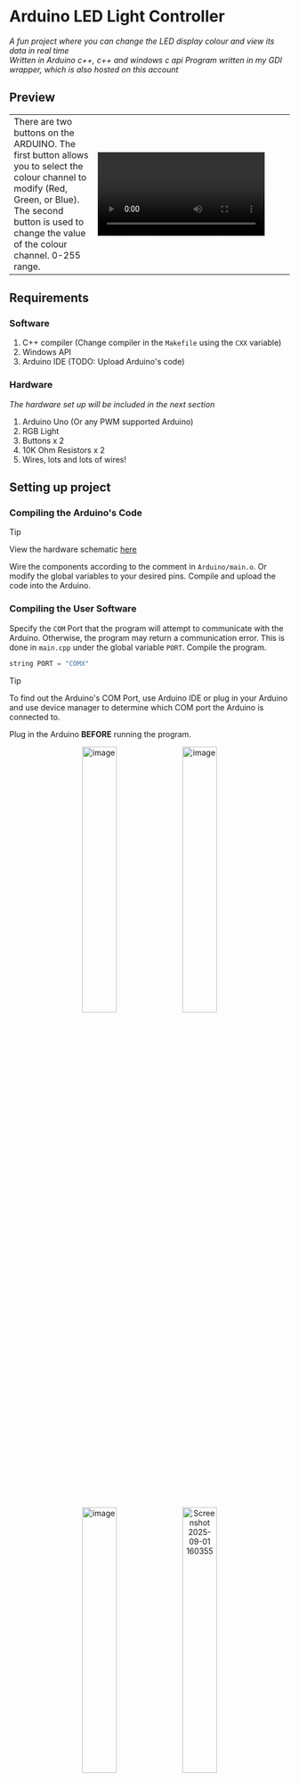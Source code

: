 # Arduino LED Light Controller

_A fun project where you can change the LED display colour and view its data in real time_ <br />
_Written in Arduino c++, c++ and windows c api_
_Program written in my GDI wrapper, which is also hosted on this account_

## Preview
<table>
  <tr>
    <td>
      There are two buttons on the ARDUINO. The first button allows you to select the colour channel to modify (Red, Green, or Blue). The second button is used to change the value of the colour channel. 0-255 range.
    </td>
    <td width="70%">
        <video src="https://github.com/user-attachments/assets/ae709ea1-3250-4f2f-bbcd-9115d77ac6b0"/>
    </td>
  </tr>
</table>

## Requirements

### Software
1. C++ compiler (Change compiler in the `Makefile` using the `CXX` variable)
2. Windows API
3. Arduino IDE (TODO: Upload Arduino's code)

### Hardware 
_The hardware set up will be included in the next section_
1. Arduino Uno (Or any PWM supported Arduino)
2. RGB Light
3. Buttons x 2
4. 10K Ohm Resistors x 2 
5. Wires, lots and lots of wires!

## Setting up project

### Compiling the Arduino's Code

> [!TIP]
> View the hardware schematic [here](https://www.tinkercad.com/things/3vjTRE9jWru-arduino-led?sharecode=U9ETlC6QbMGK1n0t5VS8EiUdgKE64ssl48DPOJ-cmzk)

Wire the components according to the comment in `Arduino/main.o`. Or modify the global variables to your desired pins. Compile and upload the code into the Arduino.

### Compiling the User Software
Specify the `COM` Port that the program will attempt to communicate with the Arduino. Otherwise, the program may return a communication error. This is done in `main.cpp` under the global variable `PORT`. Compile the program. 

```c++
string PORT = "COMX"
```

> [!TIP]
> To find out the Arduino's COM Port, use Arduino IDE or plug in your Arduino and use device manager to determine which COM port the Arduino is connected to.

Plug in the Arduino **BEFORE** running the program.

<div align="center">
    <img width="35%" alt="image" src="https://github.com/user-attachments/assets/dd4efd55-b260-425d-a4d8-a4a908964f4c" />
    <img width="35%" alt="image" src="https://github.com/user-attachments/assets/d5c8bb6b-11eb-4ffe-b256-d2ad802f3a5f" />
    <img width="35%" alt="image" src="https://github.com/user-attachments/assets/4ae7d588-642b-4c0b-b9ce-6a6b5f77e463" />
    <img width="35%" alt="Screenshot 2025-09-01 160355" src="https://github.com/user-attachments/assets/08964aaf-a72e-4cd1-921b-1156b48fef28" />
</div>
